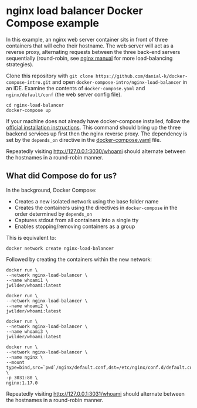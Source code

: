 # nginx load balancer Docker Compose example
In this example, an nginx web server container sits in front of three containers that will echo their hostname.  The web server will act as a reverse proxy, alternating requests between the three back-end servers sequentially (round-robin, see [nginx manual](https://nginx.org/en/docs/http/load_balancing.html) for more load-balancing strategies). 

Clone this repository with ```git clone https://github.com/danial-k/docker-compose-intro.git``` and open ```docker-compose-intro/nginx-load-balancer``` in an IDE.  Examine the contents of ```docker-compose.yaml``` and ```nginx/default/conf``` (the web server config file).

```shell
cd nginx-load-balancer
docker-compose up
```
If your machine does not already have docker-compose installed, follow the [official installation instructions](https://docs.docker.com/compose/install/).  This command should bring up the three backend services up first then the nginx reverse proxy.  The dependency is set by the ```depends_on``` directive in the [docker-compose.yaml](docker-compose.yaml) file.

Repeatedly visiting http://127.0.0.1:3030/whoami should alternate between the hostnames in a round-robin manner.

## What did Compose do for us?
In the background, Docker Compose:
- Creates a new isolated network using the base folder name
- Creates the containers using the directives in ```docker-compose``` in the order determined by ```depends_on```
- Captures stdout from all containers into a single tty
- Enables stopping/removing containers as a group

This is equivalent to:

```shell
docker network create nginx-load-balancer
```
Followed by creating the containers within the new network:
```shell
docker run \
--network nginx-load-balancer \
--name whoami1 \
jwilder/whoami:latest
```

```shell
docker run \
--network nginx-load-balancer \
--name whoami2 \
jwilder/whoami:latest
```

```shell
docker run \
--network nginx-load-balancer \
--name whoami3 \
jwilder/whoami:latest
```

```shell
docker run \
--network nginx-load-balancer \
--name nginx \
--mount type=bind,src=`pwd`/nginx/default.conf,dst=/etc/nginx/conf.d/default.conf \
-p 3031:80 \
nginx:1.17.0
```

Repeatedly visiting http://127.0.0.1:3031/whoami should alternate between the hostnames in a round-robin manner.
